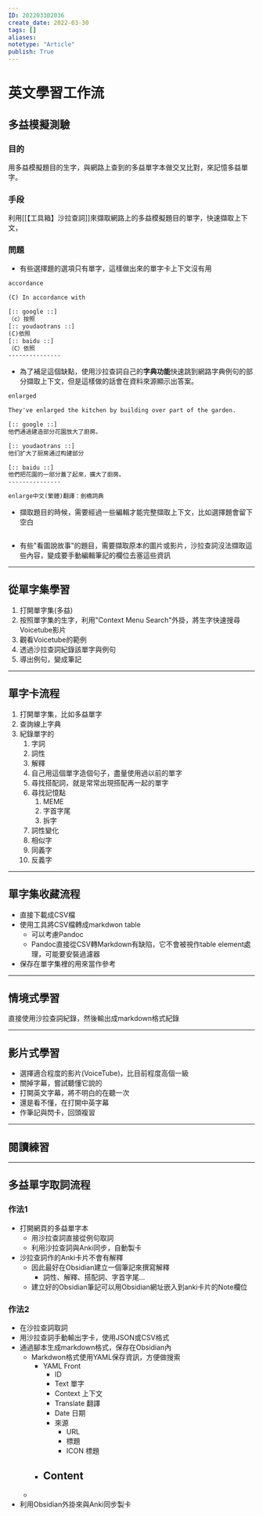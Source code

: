 ```yaml
---
ID: 202203302036
create_date: 2022-03-30
tags: []	
aliases:
notetype: "Article"
publish: True
---
```


# 英文學習工作流

## 多益模擬測驗

### 目的

用多益模擬題目的生字，與網路上查到的多益單字本做交叉比對，來記憶多益單字。

### 手段

利用[[【工具箱】沙拉查詞]]來擷取網路上的多益模擬題目的單字，快速擷取上下文，

### 問題

- 有些選擇題的選項只有單字，這樣做出來的單字卡上下文沒有用

``` txt
accordance

(C) In accordance with

[:: google ::]
（c）按照
[:: youdaotrans ::]
(C)依照
[:: baidu ::]
（C）依照
---------------
```

- 為了補足這個缺點，使用沙拉查詞自己的**字典功能**快速跳到網路字典例句的部分擷取上下文，但是這樣做的話會在資料來源顯示出答案。

``` txt
enlarged

They've enlarged the kitchen by building over part of the garden.

[:: google ::]
他們通過建造部分花園放大了廚房。

[:: youdaotrans ::]
他们扩大了厨房通过构建部分

[:: baidu ::]
他們把花園的一部分蓋了起來，擴大了廚房。
---------------

enlarge中文(繁體)翻譯：劍橋詞典

```

- 擷取題目的時候，需要經過一些編輯才能完整擷取上下文，比如選擇題會留下空白

``` txt

```

- 有些"看圖說故事"的題目，需要擷取原本的圖片或影片，沙拉查詞沒法擷取這些內容，變成要手動編輯筆記的欄位去塞這些資訊

---

## 從單字集學習

1. 打開單字集(多益)
2. 按照單字集的生字，利用"Context Menu Search"外掛，將生字快速搜尋Voicetube影片
3. 觀看Voicetube的範例
4. 透過沙拉查詞紀錄該單字與例句
5. 導出例句，變成筆記

---
## 單字卡流程

1. 打開單字集，比如多益單字
2. 查詢線上字典
3. 紀錄單字的
	1. 字詞
	2. 詞性
	3. 解釋
	4. 自己用這個單字造個句子，盡量使用過以前的單字
	5. 尋找搭配詞，就是常常出現搭配再一起的單字
	6. 尋找記憶點
		1. MEME
		2. 字首字尾
		3. 拆字
	7. 詞性變化
	8. 相似字
	9. 同義字
	10. 反義字

---
## 單字集收藏流程

- 直接下載成CSV檔
- 使用工具將CSV檔轉成markdwon table
	- 可以考慮Pandoc
	- Pandoc直接從CSV轉Markdown有缺陷，它不會被視作table element處理，可能要安裝過濾器
- 保存在單字集裡的用來當作參考

---
## 情境式學習

直接使用沙拉查詞紀錄，然後輸出成markdown格式紀錄

---

## 影片式學習

- 選擇適合程度的影片(VoiceTube)，比目前程度高個一級
- 關掉字幕，嘗試聽懂它說的
- 打開英文字幕，將不明白的在聽一次
- 還是看不懂，在打開中英字幕
- 作筆記與閃卡，回頭複習

---

## 閱讀練習


---


## 多益單字取詞流程

### 作法1

- 打開網頁的多益單字本
	- 用沙拉查詞直接從例句取詞
	- 利用沙拉查詞與Anki同步，自動製卡
- 沙拉查詞作的Anki卡片不會有解釋
	- 因此最好在Obsidian建立一個筆記來撰寫解釋
		- 詞性、解釋、搭配詞、字首字尾...
	- 建立好的Obsidian筆記可以用Obsidian網址嵌入到anki卡片的Note欄位

### 作法2

- 在沙拉查詞取詞
- 用沙拉查詞手動輸出字卡，使用JSON或CSV格式
- 通過腳本生成markdown格式，保存在Obsidian內
	- Markdwon格式使用YAML保存資訊，方便做搜索
		- YAML Front
			- ID
			- Text 單字
			- Context 上下文
			- Translate 翻譯
			- Date 日期
			- 來源
				- URL
				- 標題
				- ICON 標題
		- Content
			- 
	- 
- 利用Obsidian外掛來與Anki同步製卡